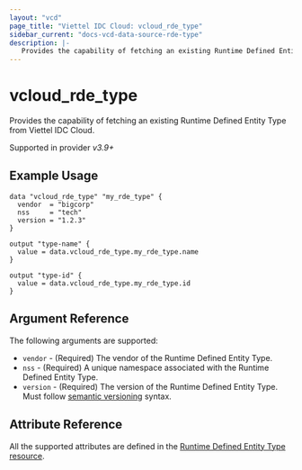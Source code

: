 ```yaml
---
layout: "vcd"
page_title: "Viettel IDC Cloud: vcloud_rde_type"
sidebar_current: "docs-vcd-data-source-rde-type"
description: |-
   Provides the capability of fetching an existing Runtime Defined Entity Type from Viettel IDC Cloud.
---
```


# vcloud\_rde\_type

Provides the capability of fetching an existing Runtime Defined Entity Type from Viettel IDC Cloud.

Supported in provider *v3.9+*

## Example Usage

```hcl
data "vcloud_rde_type" "my_rde_type" {
  vendor  = "bigcorp"
  nss     = "tech"
  version = "1.2.3"
}

output "type-name" {
  value = data.vcloud_rde_type.my_rde_type.name
}

output "type-id" {
  value = data.vcloud_rde_type.my_rde_type.id
}
```

## Argument Reference

The following arguments are supported:

* `vendor` - (Required) The vendor of the Runtime Defined Entity Type.
* `nss` - (Required) A unique namespace associated with the Runtime Defined Entity Type.
* `version` - (Required) The version of the Runtime Defined Entity Type. Must follow [semantic versioning](https://semver.org/) syntax.

## Attribute Reference

All the supported attributes are defined in the
[Runtime Defined Entity Type resource](/providers/viettelidc-provider/vcloud/latest/docs/resources/rde_type#argument-reference).
